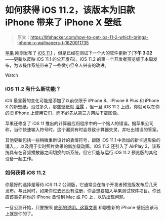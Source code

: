 # 如何获得 iOS 11.2，该版本为旧款 iPhone 带来了 iPhone X 壁纸

> 原文：<https://lifehacker.com/how-to-get-ios-11-2-which-brings-iphone-x-wallpapers-t-1820011735>

[苹果](https://lifehacker.com/manufacturers-are-struggling-to-make-apples-face-id-cam-1819851796) 刚刚发布了 [iOS 11.1](https://lifehacker.com/how-to-get-new-emoji-when-the-ios-11-1-beta-launches-ne-1819222434) ，但是已经在测试下一个大的软件更新了(**下午 3:22**——更新以反映 iOS 11.1 的公开发布)。iOS 11.2 的第一个开发者预览版于本周发布，为该操作系统带来了一些微小但令人兴奋的改进。

Watch

### iOS 11.2 有什么新功能？

iOS 最显著的变化可能是添加了以前仅限于 iPhone 8、iPhone 8 Plus 和 iPhone X 的新壁纸。没过多久，那些壁纸就 [泄露](https://ios.gadgethacks.com/how-to/get-ios-11s-new-wallpapers-any-phone-0177950/) ，但一旦 iOS 11.2 上线，你就可以在你的旧 iPhone 上使用它们，而不必先从第三方网站下载图像。

苹果还修复了 iOS 11 推出的计算器应用程序中的一个恼人的错误。据苹果公司称，当你快速输入符号时，这个漏洞有时会导致计算器失灵，并吐出错误的答案。

其他更新包括一些稍微重新设计的表情符号，跟随 iOS 11.1 中添加的新卡通形象的涌入。，以及用于实时照片效果的新加载动画。iOS 11.2 还引入了 AirPlay 2，该系统具有在音频播放器之间切换的新系统，但它只能与运行 iOS 11.2 预览版的其他设备一起工作。

### 如何获得 iOS 11.2

你最好的选择是等待 iOS 11.2 公测版，它通常会在每个开发者预览版发布后几天发布。与此同时，如果你过去还没有注册，你会想要加入苹果测试软件项目。你还应该事先将你的 iPhone 备份到 Mac 或 PC 上，以防出现问题。

一旦公测开始，只要按照 [底部的说明，这篇文章](https://lifehacker.com/how-to-get-new-emoji-when-the-ios-11-1-beta-launches-ne-1819222434) 和那些新的 iPhone 壁纸应该马上就是你的了。